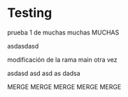 # Testing
prueba 1 de muchas muchas MUCHAS

asdasdasd



modificación de la rama main otra vez

asdasd
asd
asd
as
dadsa



MERGE MERGE MERGE MERGE MERGE 

